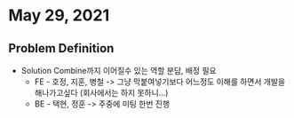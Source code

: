 # May 29, 2021
## Problem Definition
* Solution Combine까지 이어질수 있는 역할 분담, 배정 필요
	* FE - 호정, 지훈, 병철 -> 그냥 막붙여넣기보다 어느정도 이해를 하면서 개발을 해나가고싶다 (회사에서는 하지 못하니...)
	* BE - 택현, 정훈 -> 주중에 미팅 한번 진행


